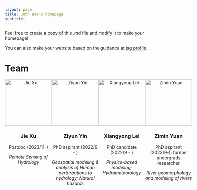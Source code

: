 ```yaml
---
layout: page
title: John Doe's homepage
subtitle: 
---
```


Feel free to create a copy of this .md file and modify it to make your homepage!

You can also make your website based on the guidance at [jsg profile](https://eps.jsg.utexas.edu/files/Updating-JSG-Profile.pdf).

# Team

<div style="display: flex; justify-content: space-around; text-align: center;">

<div>
    <img src="https://your-image-url-here.com" alt="Jie Xu" style="width:150px;height:auto;">
    <h3>Jie Xu</h3>
    <p>Postdoc (2023/11-)</p>
    <p><em>Remote Sensing of Hydrology</em></p>
</div>

<div>
    <img src="https://your-image-url-here.com" alt="Ziyun Yin" style="width:150px;height:auto;">
    <h3>Ziyun Yin</h3>
    <p>PhD aspirant (2022/9 - )</p>
    <p><em>Geospatial modeling & analysis of Human perturbations to hydrology; Natural hazards</em></p>
</div>

<div>
    <img src="https://your-image-url-here.com" alt="Xiangyong Lei" style="width:150px;height:auto;">
    <h3>Xiangyong Lei</h3>
    <p>PhD candidate (2022/9 - )</p>
    <p><em>Physics-based modeling; Hydrometeorology</em></p>
</div>

<div>
    <img src="https://your-image-url-here.com" alt="Zimin Yuan" style="width:150px;height:auto;">
    <h3>Zimin Yuan</h3>
    <p>PhD aspirant (2023/9-); former undergrads researcher</p>
    <p><em>River geomorphology and modeling of rivers</em></p>
</div>

</div>
